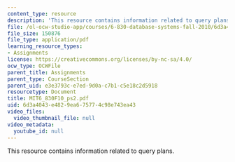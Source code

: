 ```yaml
---
content_type: resource
description: 'This resource contains information related to query plans. '
file: /ol-ocw-studio-app/courses/6-830-database-systems-fall-2010/6d3a4043e4829ea675774c98e743ea43_MIT6_830F10_ps2.pdf
file_size: 150876
file_type: application/pdf
learning_resource_types:
- Assignments
license: https://creativecommons.org/licenses/by-nc-sa/4.0/
ocw_type: OCWFile
parent_title: Assignments
parent_type: CourseSection
parent_uid: e3e3793c-e7ed-9d0a-c7b1-c5e18c2d5918
resourcetype: Document
title: MIT6_830F10_ps2.pdf
uid: 6d3a4043-e482-9ea6-7577-4c98e743ea43
video_files:
  video_thumbnail_file: null
video_metadata:
  youtube_id: null
---
```

This resource contains information related to query plans. 